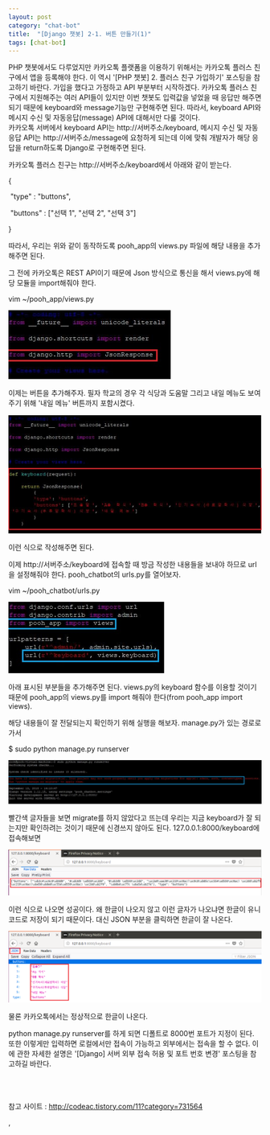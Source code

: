 ```yaml
---
layout: post
category: "chat-bot"
title:  "[Django 챗봇] 2-1. 버튼 만들기(1)"
tags: [chat-bot]
---
```


PHP 챗봇에서도 다루었지만 카카오톡 플랫폼을 이용하기 위해서는 카카오톡 플러스 친구에서 앱을 등록해야 한다. 이 역시 '[PHP 챗봇] 2. 플러스 친구 가입하기' 포스팅을 참고하기 바란다. 가입을 했다고 가정하고 API 부분부터 시작하겠다. 카카오톡 플러스 친구에서 지원해주는 여러 API들이 있지만 이번 챗봇도 입력값을 넣었을 때 응답만 해주면 되기 때문에 keyboard와 message기능만 구현해주면 된다. 따라서, keyboard API와 메시지 수신 및 자동응답(message) API에 대해서만 다룰 것이다.<br>카카오톡 서버에서 keyboard API는 http://서버주소/keyboard, 메시지 수신 및 자동응답 API는 http://서버주소/message에 요청하게 되는데 이에 맞춰 개발자가 해당 응답을 return하도록 Django로 구현해주면 된다.



카카오톡 플러스 친구는 http://서버주소/keyboard에서 아래와 같이 받는다.

{

​        "type" : "buttons",

​        "buttons" : ["선택 1", "선택 2", "선택 3"]

} 

따라서, 우리는 위와 같이 동작하도록 pooh_app의 views.py 파일에 해당 내용을 추가해주면 된다.

그 전에 카카오톡은 REST API이기 때문에 Json 방식으로 통신을 해서 views.py에 해당 모듈을 import해줘야 한다.

vim ~/pooh_app/views.py

<img src="https://github.com/P00HP00H/P00HP00H.github.io/blob/master/img/vmserver-setting/8.JPG?raw=true" width="px">

이제는 버튼을 추가해주자. 필자 학교의 경우 각 식당과 도움말 그리고 내일 메뉴도 보여주기 위해 '내일 메뉴' 버튼까지 포함시켰다.

<img src="https://github.com/P00HP00H/P00HP00H.github.io/blob/master/img/vmserver-setting/9.JPG?raw=true" width="px">

이런 식으로 작성해주면 된다.

이제 http://서버주소/keyboard에 접속할 때 방금 작성한 내용들을 보내야 하므로 url을 설정해줘야 한다. pooh_chatbot의 urls.py를 열어보자.

vim ~/pooh_chatbot/urls.py

<img src="https://github.com/P00HP00H/P00HP00H.github.io/blob/master/img/vmserver-setting/10.JPG?raw=true" width="px">

아래 표시된 부분들을 추가해주면 된다. views.py의 keyboard 함수를 이용할 것이기 때문에 pooh_app의 views.py를 import 해줘야 한다(from pooh_app import views).

해당 내용들이 잘 전달되는지 확인하기 위해 실행을 해보자. manage.py가 있는 경로로 가서

$ sudo python manage.py runserver

<img src="https://github.com/P00HP00H/P00HP00H.github.io/blob/master/img/vmserver-setting/11.JPG?raw=true" width="750px">

빨간색 글자들을 보면 migrate를 하지 않았다고 뜨는데 우리는 지금 keyboard가 잘 되는지만 확인하려는 것이기 때문에 신경쓰지 않아도 된다. 127.0.0.1:8000/keyboard에 접속해보면

<img src="https://github.com/P00HP00H/P00HP00H.github.io/blob/master/img/vmserver-setting/12.PNG?raw=true" width="750px">

이런 식으로 나오면 성공이다. 왜 한글이 나오지 않고 이런 글자가 나오냐면 한글이 유니코드로 저장이 되기 때문이다. 대신 JSON 부분을 클릭하면 한글이 잘 나온다.

<img src="https://github.com/P00HP00H/P00HP00H.github.io/blob/master/img/vmserver-setting/13.PNG?raw=true" width="750px">

물론 카카오톡에서는 정상적으로 한글이 나온다.

python manage.py runserver를 하게 되면 디폴트로 8000번 포트가 지정이 된다. 또한 이렇게만 입력하면 로컬에서만 접속이 가능하고 외부에서는 접속을 할 수 없다. 이에 관한 자세한 설명은 '[Django] 서버 외부 접속 허용 및 포트 번호 변경' 포스팅을 참고하길 바란다.

<br><br><br>참고 사이트 : http://codeac.tistory.com/11?category=731564

,


